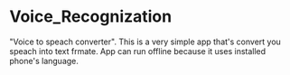 # Voice_Recognization
"Voice to speach converter". This is a very simple app that's convert you speach into text frmate. App can run offline because it uses installed phone's language.
